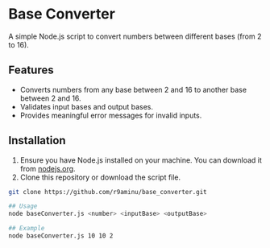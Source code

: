 # Base Converter

A simple Node.js script to convert numbers between different bases (from 2 to 16).

## Features

- Converts numbers from any base between 2 and 16 to another base between 2 and 16.
- Validates input bases and output bases.
- Provides meaningful error messages for invalid inputs.

## Installation

1. Ensure you have Node.js installed on your machine. You can download it from [nodejs.org](https://nodejs.org/).
2. Clone this repository or download the script file.

```bash
git clone https://github.com/r9aminu/base_converter.git

## Usage
node baseConverter.js <number> <inputBase> <outputBase>

## Example
node baseConverter.js 10 10 2


